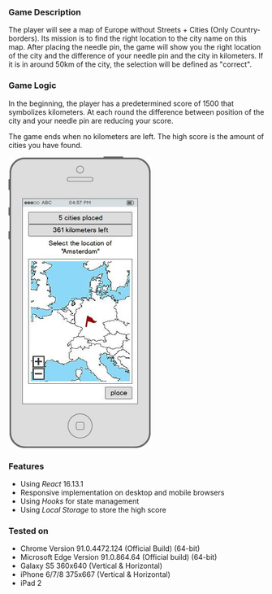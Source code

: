 ### Game Description

The player will see a map of Europe without Streets + Cities (Only Country-borders). Its mission is to find the right location to the city name on this map. After placing the needle pin, the game will show you the right location of the city and the difference of your needle pin and the city in kilometers. If it is in around 50km of the city, the selection will be defined as "correct".

### Game Logic

In the beginning, the player has a predetermined score of 1500 that symbolizes kilometers. At each round the difference between position of the city and your needle pin are reducing your score.

The game ends when no kilometers are left.
The high score is the amount of cities you have found.

![alt text](https://github.com/ibexad/capital-game/blob/main/image.jpg)

### Features

- Using *React* 16.13.1
- Responsive implementation on desktop and mobile browsers
- Using *Hooks* for state management
- Using *Local Storage* to store the high score

### Tested on

- Chrome Version 91.0.4472.124 (Official Build) (64-bit)
- Microsoft Edge Version 91.0.864.64 (Official build) (64-bit)
- Galaxy S5 360x640 (Vertical & Horizontal)
- iPhone 6/7/8 375x667 (Vertical & Horizontal)
- iPad 2
